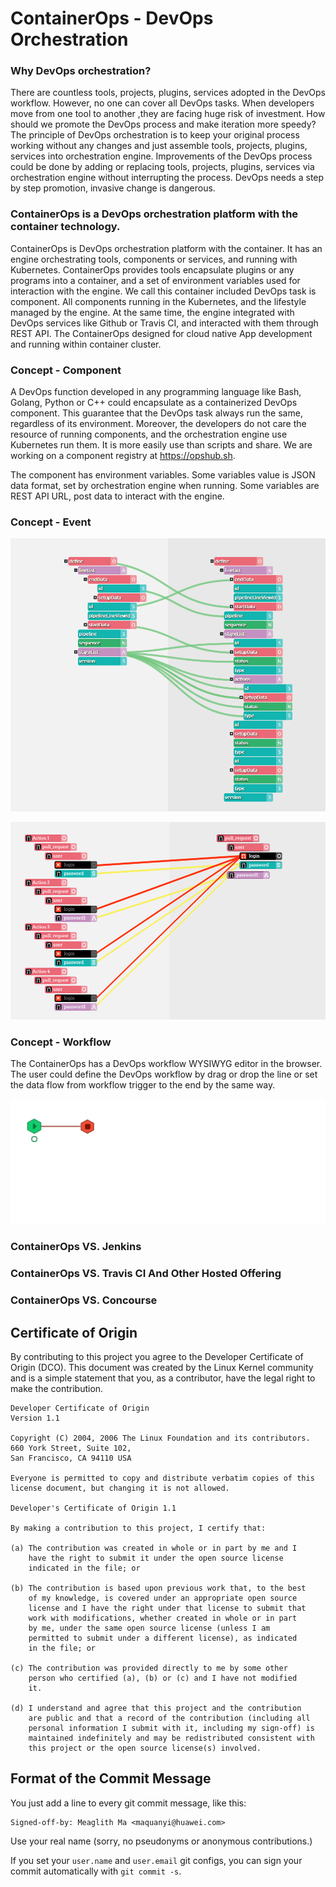 # ContainerOps - DevOps Orchestration

### Why DevOps orchestration?
There are countless tools, projects, plugins, services adopted in the DevOps workflow. However, no one can cover all DevOps tasks. When developers move from one tool to another ,they are facing huge risk of investment. How should we promote the DevOps process and make iteration more speedy? The principle of DevOps orchestration is to keep your original process working without any changes and just assemble tools, projects, plugins, services into orchestration engine.  Improvements of the DevOps process could be done by adding or replacing tools, projects, plugins, services via orchestration engine without interrupting the process. DevOps needs a step by step promotion, invasive change is dangerous.

### ContainerOps is a DevOps orchestration platform with the container technology.

ContainerOps is DevOps orchestration platform with the container. It has an engine orchestrating tools, components or services, and running with Kubernetes. ContainerOps provides tools encapsulate plugins or any programs into a container, and a set of environment variables used for interaction with the engine. We call this container included DevOps task is component. All components running in the Kubernetes, and the lifestyle managed by the engine. At the same time, the engine integrated with DevOps services like Github or Travis CI, and interacted with them through REST API. The ContainerOps designed for cloud native App development and running within container cluster.

### Concept - Component 

A DevOps function developed in any programming language like Bash, Golang, Python or C++ could encapsulate as a containerized DevOps component. This guarantee that the DevOps task always run the same, regardless of its environment. Moreover, the developers do not care the resource of running components, and the orchestration engine use Kubernetes run them. It is more easily use than scripts and share. We are working on a component registry at https://opshub.sh.

The component has environment variables. Some variables value is JSON data format, set by orchestration engine when running. Some variables are REST API URL, post data to interact with the engine.

### Concept - Event

![Event Linking](docs/images/event-link.jpg)

![Event Conflict](docs/images/event-conflict.jpg)

### Concept - Workflow

The ContainerOps has a DevOps workflow WYSIWYG editor in the browser. The user could define the DevOps workflow by drag or drop the line or set the data flow from workflow trigger to the end by the same way.

![Workflow Running](docs/images/workflow-running.gif)

### ContainerOps VS. Jenkins

### ContainerOps VS. Travis CI And Other Hosted Offering 

### ContainerOps VS. Concourse 

## Certificate of Origin

By contributing to this project you agree to the Developer Certificate of
Origin (DCO). This document was created by the Linux Kernel community and is a
simple statement that you, as a contributor, have the legal right to make the
contribution. 

```
Developer Certificate of Origin
Version 1.1

Copyright (C) 2004, 2006 The Linux Foundation and its contributors.
660 York Street, Suite 102,
San Francisco, CA 94110 USA

Everyone is permitted to copy and distribute verbatim copies of this
license document, but changing it is not allowed.

Developer's Certificate of Origin 1.1

By making a contribution to this project, I certify that:

(a) The contribution was created in whole or in part by me and I
    have the right to submit it under the open source license
    indicated in the file; or

(b) The contribution is based upon previous work that, to the best
    of my knowledge, is covered under an appropriate open source
    license and I have the right under that license to submit that
    work with modifications, whether created in whole or in part
    by me, under the same open source license (unless I am
    permitted to submit under a different license), as indicated
    in the file; or

(c) The contribution was provided directly to me by some other
    person who certified (a), (b) or (c) and I have not modified
    it.

(d) I understand and agree that this project and the contribution
    are public and that a record of the contribution (including all
    personal information I submit with it, including my sign-off) is
    maintained indefinitely and may be redistributed consistent with
    this project or the open source license(s) involved.
```

## Format of the Commit Message

You just add a line to every git commit message, like this:

    Signed-off-by: Meaglith Ma <maquanyi@huawei.com>

Use your real name (sorry, no pseudonyms or anonymous contributions.)

If you set your `user.name` and `user.email` git configs, you can sign your
commit automatically with `git commit -s`.

